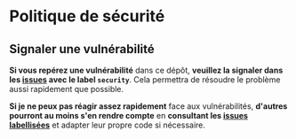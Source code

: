 # Politique de sécurité

<!-- Peut-être plus tard si j’applique un versionnage -->
<!-- 
## Versions supportées

Utilisez cette section pour indiquer quelles versions de votre projet
sont actuellement prises en charge avec des mises à jour de sécurité.

| Version | Supportée          |
| ------- | ------------------ |
| 5.1.x   | :white_check_mark: |
| 5.0.x   | :x:                |
| 4.0.x   | :white_check_mark: |
| < 4.0   | :x:                | 
-->

## Signaler une vulnérabilité

**Si vous repérez une vulnérabilité** dans ce dépôt, **veuillez la signaler dans les [issues](https://github.com/Marcompiler/spring-vue-postgres-keycloak-architecture/issues) avec le label `security`**. Cela permettra de résoudre le problème aussi rapidement que possible.

**Si je ne peux pas réagir assez rapidement** face aux vulnérabilités, **d'autres pourront au moins s'en rendre compte** en **consultant les [issues labellisées](https://github.com/Marcompiler/spring-vue-postgres-keycloak-architecture/issues?q=is%3Aissue%20state%3Aopen%20label%3Asecurity)** et adapter leur propre code si nécessaire.
